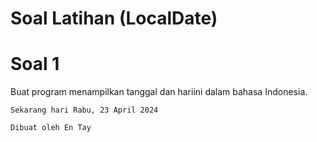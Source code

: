 # Soal Latihan (LocalDate)

# Soal 1
Buat program menampilkan tanggal dan hariini dalam bahasa Indonesia.

```
Sekarang hari Rabu, 23 April 2024

Dibuat oleh En Tay

```

